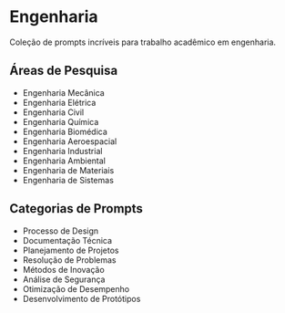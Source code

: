 # Engenharia

Coleção de prompts incríveis para trabalho acadêmico em engenharia.

## Áreas de Pesquisa
- Engenharia Mecânica
- Engenharia Elétrica
- Engenharia Civil
- Engenharia Química
- Engenharia Biomédica
- Engenharia Aeroespacial
- Engenharia Industrial
- Engenharia Ambiental
- Engenharia de Materiais
- Engenharia de Sistemas

## Categorias de Prompts
- Processo de Design
- Documentação Técnica
- Planejamento de Projetos
- Resolução de Problemas
- Métodos de Inovação
- Análise de Segurança
- Otimização de Desempenho
- Desenvolvimento de Protótipos
